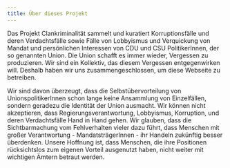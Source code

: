 ```yaml
---
title: Über dieses Projekt
---
```


Das Projekt Clankriminalität sammelt und kuratiert Korruptionsfälle und deren Verdachtsfälle
sowie Fälle von Lobbyismus und Verquickung von Mandat und persönlichen Interessen von CDU und
CSU PolitikerInnen, der so genannten Union. Die Union schafft es immer wieder, Vergessen zu produzieren.
Wir sind ein Kollektiv, das diesem Vergessen entgegenwirken will. Deshalb haben wir uns
zusammengeschlossen, um diese Webseite zu betreiben.

Wir sind davon überzeugt, dass die Selbstübervorteilung von UnionspolitikerInnen schon lange
keine Ansammlung von Einzelfällen, sondern geradezu die Identität der Union ausmacht. Wir können
nicht akzeptieren, dass Regierungsverantwortung, Lobbyismus, Korruption, und deren Verdachtsfälle Hand
in Hand gehen. Wir glauben, dass die Sichtbarmachung vom Fehlverhalten vieler dazu führt, dass
Menschen mit großer Verantwortung - MandatsträgerInnen - ihr Handeln zukünftig besser überdenken.
Unsere Hoffnung ist, dass Menschen, die ihre Positionen rücksichtslos zum eigenen Vorteil
ausgenutzt haben, nicht weiter mit wichtigen Ämtern betraut werden.
